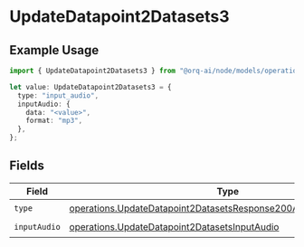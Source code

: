 # UpdateDatapoint2Datasets3

## Example Usage

```typescript
import { UpdateDatapoint2Datasets3 } from "@orq-ai/node/models/operations";

let value: UpdateDatapoint2Datasets3 = {
  type: "input_audio",
  inputAudio: {
    data: "<value>",
    format: "mp3",
  },
};
```

## Fields

| Field                                                                                                                                                  | Type                                                                                                                                                   | Required                                                                                                                                               | Description                                                                                                                                            |
| ------------------------------------------------------------------------------------------------------------------------------------------------------ | ------------------------------------------------------------------------------------------------------------------------------------------------------ | ------------------------------------------------------------------------------------------------------------------------------------------------------ | ------------------------------------------------------------------------------------------------------------------------------------------------------ |
| `type`                                                                                                                                                 | [operations.UpdateDatapoint2DatasetsResponse200ApplicationJSONType](../../models/operations/updatedatapoint2datasetsresponse200applicationjsontype.md) | :heavy_check_mark:                                                                                                                                     | N/A                                                                                                                                                    |
| `inputAudio`                                                                                                                                           | [operations.UpdateDatapoint2DatasetsInputAudio](../../models/operations/updatedatapoint2datasetsinputaudio.md)                                         | :heavy_check_mark:                                                                                                                                     | N/A                                                                                                                                                    |